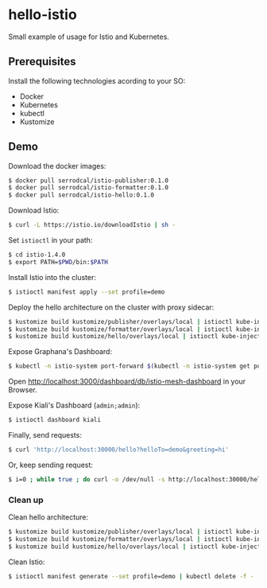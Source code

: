# hello-istio

Small example of usage for Istio and Kubernetes.

## Prerequisites

Install the following technologies acording to your SO:

* Docker
* Kubernetes
* kubectl
* Kustomize

## Demo

Download the docker images:

```sh
$ docker pull serrodcal/istio-publisher:0.1.0
$ docker pull serrodcal/istio-formatter:0.1.0
$ docker pull serrodcal/istio-hello:0.1.0
```

Download Istio:

```sh
$ curl -L https://istio.io/downloadIstio | sh -
```

Set `istioctl` in your path:

```sh
$ cd istio-1.4.0
$ export PATH=$PWD/bin:$PATH
```

Install Istio into the cluster:

```sh
$ istioctl manifest apply --set profile=demo
```

Deploy the hello architecture on the cluster with proxy sidecar:

```sh
$ kustomize build kustomize/publisher/overlays/local | istioctl kube-inject -f - | kubectl apply -f -
$ kustomize build kustomize/formatter/overlays/local | istioctl kube-inject -f - | kubectl apply -f -
$ kustomize build kustomize/hello/overlays/local | istioctl kube-inject -f - | kubectl apply -f -
```

Expose Graphana's Dashboard:

```sh
$ kubectl -n istio-system port-forward $(kubectl -n istio-system get pod -l app=grafana -o jsonpath='{.items[0].metadata.name}') 3000:3000 &
```

Open [http://localhost:3000/dashboard/db/istio-mesh-dashboard](http://localhost:3000/dashboard/db/istio-mesh-dashboard) in your Browser.

Expose Kiali's Dashboard (`admin;admin`):

```sh
$ istioctl dashboard kiali
```

Finally, send requests:

```sh
$ curl 'http://localhost:30000/hello?helloTo=demo&greeting=hi'
```

Or, keep sending request:

```sh
$ i=0 ; while true ; do curl -o /dev/null -s http://localhost:30000/hello?helloTo=demo&greeting=hi ; if [ $? -ne 0 ] ; then echo $i ; break ; fi ; i=$(($i+1)) ; echo -en "$i        \r" ; sleep 1 ; done
```

### Clean up

Clean hello architecture:

```sh
$ kustomize build kustomize/publisher/overlays/local | istioctl kube-inject -f - | kubectl delete -f -
$ kustomize build kustomize/formatter/overlays/local | istioctl kube-inject -f - | kubectl delete -f -
$ kustomize build kustomize/hello/overlays/local | istioctl kube-inject -f - | kubectl delete -f -
```

Clean Istio:

```sh
$ istioctl manifest generate --set profile=demo | kubectl delete -f -
```
